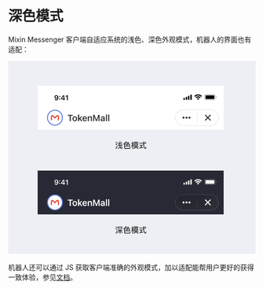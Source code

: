 # 深色模式

Mixin Messenger 客户端自适应系统的浅色、深色外观模式，机器人的界面也有适配：

![](./dark-mode.svg)

机器人还可以通过 JS 获取客户端准确的外观模式，加以适配能帮用户更好的获得一致体验，参见[文档](../get-started/js)。